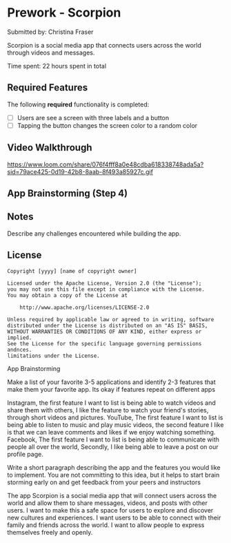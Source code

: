 
# Prework - Scorpion

Submitted by: Christina Fraser

Scorpion is a social media app that connects users across the world through videos and messages.

Time spent: 22 hours spent in total

## Required Features

The following **required** functionality is completed:

- [ ] Users are see a screen with three labels and a button
- [ ] Tapping the button changes the screen color to a random color
 
## Video Walkthrough

  https://www.loom.com/share/076f4fff8a0e48cdba618338748ada5a?sid=79ace425-0d19-42b8-8aab-8f493a85927c.gif

## App Brainstorming (Step 4)

## Notes

Describe any challenges encountered while building the app.

## License

    Copyright [yyyy] [name of copyright owner]

    Licensed under the Apache License, Version 2.0 (the "License");
    you may not use this file except in compliance with the License.
    You may obtain a copy of the License at

        http://www.apache.org/licenses/LICENSE-2.0

    Unless required by applicable law or agreed to in writing, software
    distributed under the License is distributed on an "AS IS" BASIS,
    WITHOUT WARRANTIES OR CONDITIONS OF ANY KIND, either express or implied.
    See the License for the specific language governing permissions andnces.
    limitations under the License.

App Brainstorming

Make a list of your favorite 3-5 applications and identify 2-3 features that make them your favorite app. Its okay if features repeat on different apps

  Instagram, the first feature I want to list is being able to watch videos and share them with others, I like the feature to watch  your friend's stories, through short videos and pictures.
YouTube, The first feature I want to list is being able to listen to music and play music videos, the second feature I like is that we can leave comments and likes if we enjoy watching something.
Facebook, The first feature I want to list is being able to communicate with people all over the world, Secondly, I like being able to leave a post on our profile page.

Write a short paragraph describing the app and the features you would like to implement. You are not committing to this idea, but it helps to start brain storming early on and get feedback from your peers and instructors

The app Scorpion is a social media app that will connect users across the world and allow them to share messages, videos, and posts with other users. I want to make this a safe space for users to explore and discover new cultures and experiences. I want users to be able to connect with their family and friends across the world. I want to allow people to express themselves freely and openly.
